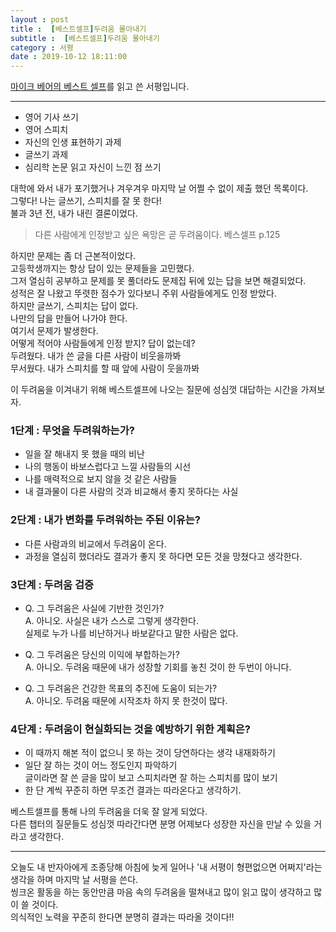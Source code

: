 ```yaml
---
layout : post
title :  [베스트셀프]두려움 몰아내기
subtitle :  [베스트셀프]두려움 몰아내기
category : 서평
date : 2019-10-12 18:11:00
---
```


[마이크 베어의 베스트 셀프](https://book.naver.com/bookdb/book_detail.nhn?bid=15474027)를 읽고 쓴 서평입니다.  

----------------  
- 영어 기사 쓰기  
- 영어 스피치
- 자신의 인생 표현하기 과제  
- 글쓰기 과제  
- 심리학 논문 읽고 자신이 느낀 점 쓰기  

대학에 와서 내가 포기했거나 겨우겨우 마지막 날 어쩔 수 없이 제출 했던 목록이다.  
그렇다! 나는 글쓰기, 스피치를 잘 못 한다!  
불과 3년 전, 내가 내린 결론이었다.  

> 다른 사람에게 인정받고 싶은 욕망은 곧 두려움이다.
베스셀프 p.125

하지만 문제는 좀 더 근본적이었다.  
고등학생까지는 항상 답이 있는 문제들을 고민했다.  
그저 열심히 공부하고 문제를 못 풀더라도 문제집 뒤에 있는 답을 보면 해결되었다.  
성적은 잘 나왔고 뚜렷한 점수가 있다보니 주위 사람들에게도 인정 받았다.  
하지만 글쓰기, 스피치는 답이 없다.  
나만의 답을 만들어 나가야 한다.  
여기서 문제가 발생한다.  
어떻게 적어야 사람들에게 인정 받지? 답이 없는데?  
두려웠다. 내가 쓴 글을 다른 사람이 비웃을까봐  
무서웠다. 내가 스피치를 할 때 앞에 사람이 웃을까봐   

이 두려움을 이겨내기 위해 베스트셀프에 나오는 질문에 성심껏 대답하는 시간을 가져보자.  

### 1단계 : 무엇을 두려워하는가?  
- 일을 잘 해내지 못 했을 때의 비난  
- 나의 행동이 바보스럽다고 느낄 사람들의 시선
- 나를 매력적으로 보지 않을 것 같은 사람들  
- 내 결과물이 다른 사람의 것과 비교해서 좋지 못하다는 사실  

### 2단계  : 내가 변화를 두려워하는 주된 이유는?  
- 다른 사람과의 비교에서 두려움이 온다.  
- 과정을 열심히 했더라도 결과가 좋지 못 하다면 모든 것을 망쳤다고 생각한다.  

### 3단계 : 두려움 검증
- Q. 그 두려움은 사실에 기반한 것인가?  
A. 아니오. 사실은 내가 스스로 그렇게 생각한다.  
실제로 누가 나를 비난하거나 바보같다고 말한 사람은 없다.  

- Q. 그 두려움은 당신의 이익에 부합하는가?  
A. 아니오.  두려움 때문에 내가 성장할 기회를 놓친 것이 한 두번이 아니다.  

- Q. 그 두려움은 건강한 목표의 추진에 도움이 되는가?  
A. 아니오. 두려움 때문에 시작조차 하지 못 한것이 많다.  

### 4단계 : 두려움이 현실화되는 것을 예방하기 위한 계획은?  
- 이 때까지 해본 적이 없으니 못 하는 것이 당연하다는 생각 내재화하기   
- 일단 잘 하는 것이 어느 정도인지 파악하기  
글이라면 잘 쓴 글을 많이 보고 스피치라면 잘 하는 스피치를 많이 보기  
- 한 단 계씩 꾸준히 하면 무조건 결과는 따라온다고 생각하기.  

베스트셀프를 통해 나의 두려움을 더욱 잘 알게 되었다.  
다른 챕터의 질문들도 성심껏 따라간다면 분명 어제보다 성장한 자신을 만날 수 있을 거라고 생각한다.  

----------------------------------------  
오늘도 내 반자아에게 조종당해 아침에 늦게 일어나 '내 서평이 형편없으면 어쩌지'라는 생각을 하며 마지막 날 서평을 쓴다.  
씽크온 활동을 하는 동안만큼 마음 속의 두려움을 떨쳐내고 많이 읽고 많이 생각하고 많이 쓸 것이다.  
의식적인 노력을 꾸준히 한다면 분명히 결과는 따라올 것이다!!
